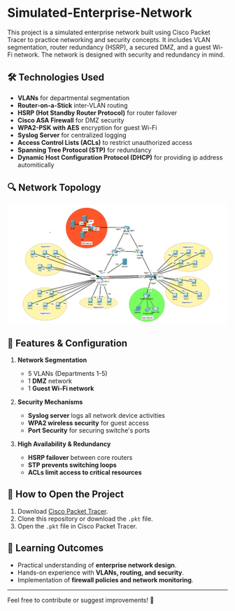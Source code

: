# Simulated-Enterprise-Network
This project is a simulated enterprise network built using Cisco Packet Tracer to practice networking and security concepts. It includes VLAN segmentation, router redundancy (HSRP), a secured DMZ, and a guest Wi-Fi network. The network is designed with security and redundancy in mind.

## 🛠 Technologies Used
- **VLANs** for departmental segmentation
- **Router-on-a-Stick** inter-VLAN routing
- **HSRP (Hot Standby Router Protocol)** for router failover
- **Cisco ASA Firewall** for DMZ security
- **WPA2-PSK with AES** encryption for guest Wi-Fi
- **Syslog Server** for centralized logging
- **Access Control Lists (ACLs)** to restrict unauthorized access
- **Spanning Tree Protocol (STP)** for redundancy
- **Dynamic Host Configuration Protocol (DHCP)** for providing ip address automitically

## 🔍 Network Topology
![Network Topology](./Screenshot%202025-03-13%20101301.png)  

## 🚀 Features & Configuration
1. **Network Segmentation**
   - 5 VLANs (Departments 1-5)  
   - 1 **DMZ** network  
   - 1 **Guest Wi-Fi network**  
   
2. **Security Mechanisms**
   - **Syslog server** logs all network device activities  
   - **WPA2 wireless security** for guest access
   - **Port Security**  for securing switche's ports

3. **High Availability & Redundancy**
   - **HSRP failover** between core routers  
   - **STP prevents switching loops**  
   - **ACLs limit access to critical resources**  

## 🔧 How to Open the Project
1. Download [Cisco Packet Tracer](https://www.netacad.com/courses/packet-tracer).
2. Clone this repository or download the `.pkt` file.
3. Open the `.pkt` file in Cisco Packet Tracer.

## 📖 Learning Outcomes
- Practical understanding of **enterprise network design**.
- Hands-on experience with **VLANs, routing, and security**.
- Implementation of **firewall policies and network monitoring**.

---

Feel free to contribute or suggest improvements! 🚀
